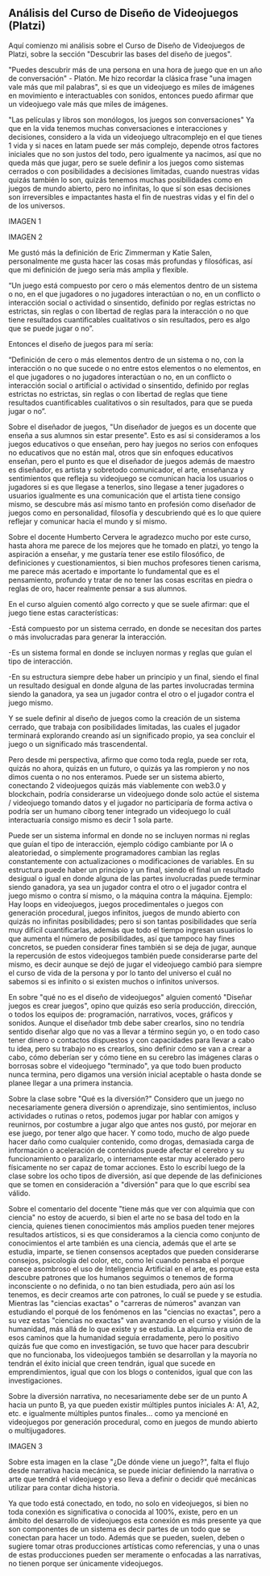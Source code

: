 <h2 class="center-align blue-text text-darken-2">
Análisis del Curso de Diseño de Videojuegos (Platzi)
</h2>

Aquí comienzo mi análisis sobre el Curso de Diseño de Videojuegos de Platzi, sobre la sección "Descubrir las bases del diseño de juegos".

"Puedes descubrir más de una persona en una hora de juego que en un año de conversación" - Platón.
Me hizo recordar la clásica frase "una imagen vale más que mil palabras", si es que un videojuego es miles de imágenes en movimiento e interactuables con sonidos, entonces puedo afirmar que un videojuego vale más que miles de imágenes.

"Las películas y libros son monólogos, los juegos son conversaciones"
Ya que en la vida tenemos muchas conversaciones e interacciones y decisiones, considero a la vida un videojuego ultracomplejo en el que tienes 1 vida y si naces en latam puede ser más complejo, depende otros factores iniciales que no son justos del todo, pero igualmente ya nacimos, así que no queda más que jugar, pero se suele definir a los juegos como sistemas cerrados o con posibilidades a decisiones limitadas, cuando nuestras vidas quizás también lo son, quizás tenemos muchas posibilidades como en juegos de mundo abierto, pero no infinitas, lo que sí son esas decisiones son irreversibles e impactantes hasta el fin de nuestras vidas y el fin del o de los universos.

IMAGEN 1

IMAGEN 2

Me gustó más la definición de Eric Zimmerman y Katie Salen, personalmente me gusta hacer las cosas más profundas y filosóficas, así que mi definición de juego sería más amplia y flexible.

“Un juego está compuesto por cero o más elementos dentro de un sistema o no, en el que jugadores o no jugadores interactúan o no, en un conflicto o interacción social o actividad o sinsentido, definido por reglas estrictas no estrictas, sin reglas o con libertad de reglas para la interacción o no que tiene resultados cuantificables cualitativos o sin resultados, pero es algo que se puede jugar o no”.

Entonces el diseño de juegos para mí sería:

“Definición de cero o más elementos dentro de un sistema o no, con la interacción o no que sucede o no entre estos elementos o no elementos, en el que jugadores o no jugadores interactúan o no, en un conflicto o interacción social o artificial o actividad o sinsentido, definido por reglas estrictas no estrictas, sin reglas o con libertad de reglas que tiene resultados cuantificables cualitativos o sin resultados, para que se pueda jugar o no”.

Sobre el diseñador de juegos, "Un diseñador de juegos es un docente que enseña a sus alumnos sin estar presente". Esto es así si consideramos a los juegos educativos o que enseñan, pero hay juegos no serios con enfoques no educativos que no están mal, otros que sin enfoques educativos enseñan, pero el punto es que el diseñador de juegos además de maestro es diseñador, es artista y sobretodo comunicador, el arte, enseñanza y sentimientos que refleja su videojuego se comunican hacia los usuarios o jugadores si es que llegase a tenerlos, sino llegase a tener jugadores o usuarios igualmente es una comunicación que el artista tiene consigo mismo, se descubre más así mismo tanto en profesión como diseñador de juegos como en personalidad, filosofía y descubriendo qué es lo que quiere reflejar y comunicar hacia el mundo y sí mismo.

Sobre el docente Humberto Cervera le agradezco mucho por este curso, hasta ahora me parece de los mejores que he tomado en platzi, yo tengo la aspiración a enseñar, y me gustaría tener ese estilo filosófico, de definiciones y cuestionamientos, si bien muchos profesores tienen carisma, me parece más acertado e importante lo fundamental que es el pensamiento, profundo y tratar de no tener las cosas escritas en piedra o reglas de oro, hacer realmente pensar a sus alumnos.

En el curso alguien comentó algo correcto y que se suele afirmar: que el juego tiene estas características:

-Está compuesto por un sistema cerrado, en donde se necesitan dos partes o más involucradas para generar la interacción.

-Es un sistema formal en donde se incluyen normas y reglas que guían el tipo de interacción.

-En su estructura siempre debe haber un principio y un final, siendo el final un resultado desigual en donde alguna de las partes involucradas termina siendo la ganadora, ya sea un jugador contra el otro o el jugador contra el juego mismo.

Y se suele definir al diseño de juegos como la creación de un sistema cerrado, que trabaja con posibilidades limitadas, las cuales el jugador terminará explorando creando así un significado propio, ya sea concluir el juego o un significado más trascendental.

Pero desde mi perspectiva, afirmo que como toda regla, puede ser rota, quizás no ahora, quizás en un futuro, o quizás ya las rompieron y no nos dimos cuenta o no nos enteramos.
Puede ser un sistema abierto, conectando 2 videojuegos quizás más viablemente con web3.0 y blockchain, podría considerarse un videojuego donde solo actúe el sistema / videojuego tomando datos y el jugador no participaría de forma activa o podría ser un humano ciborg tener integrado un videojuego lo cuál interactuaría consigo mismo es decir 1 sola parte.

Puede ser un sistema informal en donde no se incluyen normas ni reglas que guían el tipo de interacción, ejemplo código cambiante por IA o aleatoriedad, o simplemente programadores cambian las reglas constantemente con actualizaciones o modificaciones de variables.
En su estructura puede haber un principio y un final, siendo el final un resultado desigual o igual en donde alguna de las partes involucradas puede terminar siendo ganadora, ya sea un jugador contra el otro o el jugador contra el juego mismo o contra sí mismo, o la máquina contra la máquina. Ejemplo: Hay loops en videojuegos, juegos procedimentales o juegos con generación procedural, juegos infinitos, juegos de mundo abierto con quizás no infinitas posibilidades; pero si son tantas posibilidades que sería muy difícil cuantificarlas, además que todo el tiempo ingresan usuarios lo que aumenta el número de posibilidades, así que tampoco hay fines concretos, se pueden considerar fines también si se deja de jugar, aunque la repercusión de estos videojuegos también puede considerarse parte del mismo, es decir aunque se dejó de jugar el videojuego cambió para siempre el curso de vida de la persona y por lo tanto del universo el cuál no sabemos si es infinito o si existen muchos o infinitos universos.

En sobre "qué no es el diseño de videojuegos" alguien comentó "Diseñar juegos es crear juegos", opino que quizás eso sería producción, dirección, o todos los equipos de: programación, narrativos, voces, gráficos y sonidos. Aunque el diseñador tmb debe saber crearlos, sino no tendría sentido diseñar algo que no vas a llevar a término según yo, o en todo caso tener dinero o contactos dispuestos y con capacidades para llevar a cabo tu idea, pero su trabajo no es crearlos, sino definir cómo se van a crear a cabo, cómo deberían ser y cómo tiene en su cerebro las imágenes claras o borrosas sobre el videojuego "terminado", ya que todo buen producto nunca termina, pero digamos una versión inicial aceptable o hasta donde se planee llegar a una primera instancia.

Sobre la clase sobre "Qué es la diversión?" Considero que un juego no necesariamente genera diversión o aprendizaje, sino sentimientos, incluso actividades o rutinas o retos, podemos jugar por hablar con amigos y reunirnos, por costumbre a jugar algo que antes nos gustó, por mejorar en ese juego, por tener algo que hacer. Y como todo, mucho de algo puede hacer daño como cualquier contenido, como drogas, demasiada carga de información o aceleración de contenidos puede afectar el cerebro y su funcionamiento o paralizarlo, o internamente estar muy acelerado pero físicamente no ser capaz de tomar acciones. Esto lo escribí luego de la clase sobre los ocho tipos de diversión, así que depende de las definiciones que se tomen en consideración a "diversión" para que lo que escribí sea válido.

Sobre el comentario del docente "tiene más que ver con alquimia que con ciencia" no estoy de acuerdo, si bien el arte no se basa del todo en la ciencia, quienes tienen conocimientos más amplios pueden tener mejores resultados artísticos, si es que consideramos a la ciencia como conjunto de conocimientos el arte también es una ciencia, además que el arte se estudia, imparte, se tienen consensos aceptados que pueden considerarse consejos, psicología del color, etc, como leí cuando pensaba el porque parece asombroso el uso de Inteligencia Artificial en el arte, es porque esta descubre patrones que los humanos seguimos o tenemos de forma inconsciente o no definida, o no tan bien estudiada, pero aún así los tenemos, es decir creamos arte con patrones, lo cuál se puede y se estudia. Mientras las "ciencias exactas" o "carreras de números" avanzan van estudiando el porqué de los fenómenos en las "ciencias no exactas", pero a su vez estas "ciencias no exactas" van avanzando en el curso y visión de la humanidad, más allá de lo que existe y se estudia.
La alquimia era uno de esos caminos que la humanidad seguía erradamente, pero lo positivo quizás fue que como en investigación, se tuvo que hacer para descubrir que no funcionaba, los videojuegos también se desarrollan y la mayoría no tendrán el éxito inicial que creen tendrán, igual que sucede en emprendimientos, igual que con los blogs o contenidos, igual que con las investigaciones.

Sobre la diversión narrativa, no necesariamente debe ser de un punto A hacia un punto B, ya que pueden existir múltiples puntos iniciales A: A1, A2, etc. e igualmente múltiples puntos finales...
como ya mencioné en videojuegos por generación procedural, como en juegos de mundo abierto o multijugadores.

IMAGEN 3

Sobre esta imagen en la clase "¿De dónde viene un juego?", falta el flujo desde narrativa hacia mecánica, se puede iniciar definiendo la narrativa o arte que tendrá el videojuego y eso lleva a definir o decidir qué mecánicas utilizar para contar dicha historia.

Ya que todo está conectado, en todo, no solo en videojuegos, si bien no toda conexión es significativa o conocida al 100%, existe, pero en un ámbito del desarrollo de videojuegos esta conexión es más presente ya que son componentes de un sistema es decir partes de un todo que se conectan para hacer un todo. Además que se pueden, suelen, deben o sugiere tomar otras producciones artísticas como referencias, y una o unas de estas producciones pueden ser meramente o enfocadas a las narrativas, no tienen porque ser únicamente videojuegos.